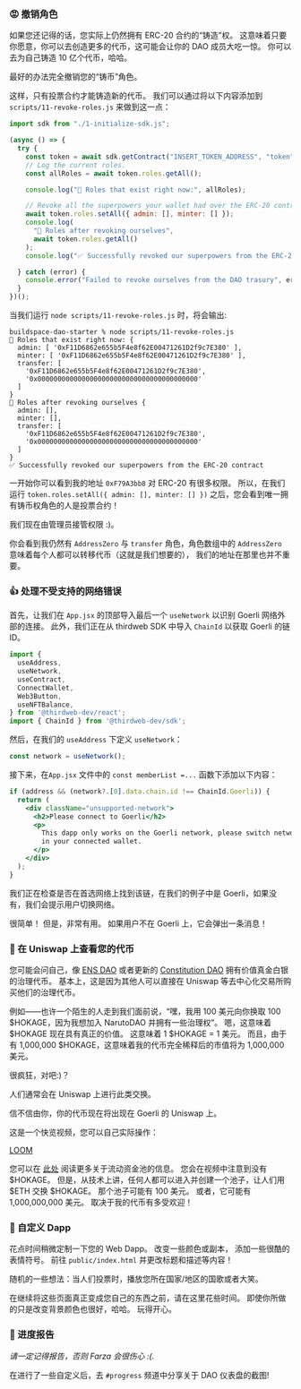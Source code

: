 ### 😡 撤销角色

如果您还记得的话，您实际上仍然拥有 ERC-20 合约的“铸造”权。 这意味着只要你愿意，你可以去创造更多的代币，这可能会让你的 DAO 成员大吃一惊。 你可以去为自己铸造 10 亿个代币，哈哈。

最好的办法完全撤销您的“铸币”角色。

这样，只有投票合约才能铸造新的代币。 我们可以通过将以下内容添加到 `scripts/11-revoke-roles.js` 来做到这一点：

```jsx
import sdk from "./1-initialize-sdk.js";

(async () => {
  try {
    const token = await sdk.getContract("INSERT_TOKEN_ADDRESS", "token");
    // Log the current roles.
    const allRoles = await token.roles.getAll();

    console.log("👀 Roles that exist right now:", allRoles);

    // Revoke all the superpowers your wallet had over the ERC-20 contract.
    await token.roles.setAll({ admin: [], minter: [] });
    console.log(
      "🎉 Roles after revoking ourselves",
      await token.roles.getAll()
    );
    console.log("✅ Successfully revoked our superpowers from the ERC-20 contract");

  } catch (error) {
    console.error("Failed to revoke ourselves from the DAO trasury", error);
  }
})();
```

当我们运行 `node scripts/11-revoke-roles.js` 时，将会输出:

```plaintext
buildspace-dao-starter % node scripts/11-revoke-roles.js
👀 Roles that exist right now: {
  admin: [ '0xF11D6862e655b5F4e8f62E00471261D2f9c7E380' ],
  minter: [ '0xF11D6862e655b5F4e8f62E00471261D2f9c7E380' ],
  transfer: [
    '0xF11D6862e655b5F4e8f62E00471261D2f9c7E380',
    '0x0000000000000000000000000000000000000000'
  ]
}
🎉 Roles after revoking ourselves {
  admin: [],
  minter: [],
  transfer: [
    '0xF11D6862e655b5F4e8f62E00471261D2f9c7E380',
    '0x0000000000000000000000000000000000000000'
  ]
}
✅ Successfully revoked our superpowers from the ERC-20 contract
```

一开始你可以看到我的地址 `0xF79A3bb8` 对 ERC-20 有很多权限。 所以，在我们运行 `token.roles.setAll({ admin: [], minter: [] })` 之后，您会看到唯一拥有铸币权角色的人是投票合约！

我们现在由管理员接管权限 :)。

你会看到我仍然有 `AddressZero` 与 `transfer` 角色，角色数组中的 `AddressZero` 意味着每个人都可以转移代币（这就是我们想要的）， 我们的地址在那里也并不重要。

### 👍 处理不受支持的网络错误

首先，让我们在 `App.jsx` 的顶部导入最后一个 `useNetwork` 以识别 Goerli 网络外部的连接。 此外，我们正在从 thirdweb SDK 中导入 `ChainId` 以获取 Goerli 的链 ID。

```jsx
import {
  useAddress,
  useNetwork,
  useContract,
  ConnectWallet,
  Web3Button,
  useNFTBalance,
} from '@thirdweb-dev/react';
import { ChainId } from '@thirdweb-dev/sdk';
```

然后，在我们的 `useAddress` 下定义 `useNetwork`：

```jsx
const network = useNetwork();
```

接下来，在`App.jsx` 文件中的 `const memberList =...` 函数下添加以下内容：

```jsx
if (address && (network?.[0].data.chain.id !== ChainId.Goerli)) {
  return (
    <div className="unsupported-network">
      <h2>Please connect to Goerli</h2>
      <p>
        This dapp only works on the Goerli network, please switch networks
        in your connected wallet.
      </p>
    </div>
  );
}
```

我们正在检查是否在首选网络上找到该链，在我们的例子中是 Goerli，如果没有，我们会提示用户切换网络。

很简单！ 但是，非常有用。 如果用户不在 Goerli 上，它会弹出一条消息！

### 🤑 在 Uniswap 上查看您的代币

您可能会问自己，像 [ENS DAO](https://coinmarketcap.com/currencies/ethereum-name-service/) 或者更新的 [Constitution DAO](https://coinmarketcap.com/currencies/constitutiondao/ ) 拥有价值真金白银的治理代币。 基本上，这是因为其他人可以直接在 Uniswap 等去中心化交易所购买他们的治理代币。

例如——也许一个陌生的人走到我们面前说，“嘿，我用 100 美元向你换取 100 $HOKAGE，因为我想加入 NarutoDAO 并拥有一些治理权”。 嗯，这意味着 $HOKAGE 现在具有真正的价值。 这意味着 1 $HOKAGE = 1 美元。 而且，由于有 1,000,000 $HOKAGE，这意味着我的代币完全稀释后的市值将为 1,000,000 美元。

很疯狂，对吧:)？

人们通常会在 Uniswap 上进行此类交换。

信不信由你，你的代币现在将出现在 Goerli 的 Uniswap 上。

这是一个快览视频，您可以自己实际操作：

[LOOM](https://www.loom.com/share/8c235f0c5d974c978e5dbd564bbca59d)

您可以在 [此处](https://docs.uniswap.org/protocol/V2/concepts/core-concepts/pools) 阅读更多关于流动资金池的信息。 您会在视频中注意到没有 $HOKAGE。 但是，从技术上讲，任何人都可以进入并创建一个池子，让人们用 $ETH 交换 $HOKAGE。 那个池子可能有 100 美元。 或者，它可能有 1,000,000,000 美元。 取决于我的代币有多受欢迎！

### 🎨 自定义 Dapp

花点时间稍微定制一下您的 Web Dapp。 改变一些颜色或副本， 添加一些很酷的表情符号。 前往 `public/index.html` 并更改标题和描述等内容！

随机的一些想法：当人们投票时，播放您所在国家/地区的国歌或者大笑。

在继续将这些页面真正变成您自己的东西之前，请在这里花些时间。 即使你所做的只是改变背景颜色也很好，哈哈。 
玩得开心。

### 🚨 进度报告

*请一定记得报告，否则 Farza 会很伤心 :(.*

在进行了一些自定义后，去 `#progress` 频道中分享关于 DAO 仪表盘的截图!




